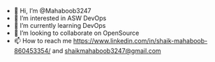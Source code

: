 - 👋 Hi, I’m @Mahaboob3247
- 👀 I’m interested in ASW DevOps
- 🌱 I’m currently learning DevOps
- 💞️ I’m looking to collaborate on OpenSource
- 📫 How to reach me https://www.linkedin.com/in/shaik-mahaboob-860453354/ and shaikmahaboob3247@gmail.com


<!---
Mahaboob3247/Mahaboob3247 is a ✨ special ✨ repository because its `README.md` (this file) appears on your GitHub profile.
You can click the Preview link to take a look at your changes.
--->
